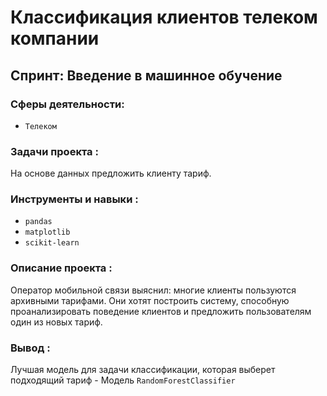 # Классификация клиентов телеком компании

## Спринт: Введение в машинное обучение

### Сферы деятельности:

- `Телеком`

### Задачи проекта : 

На основе данных предложить клиенту тариф.

### Инструменты и навыки :

- `pandas`
- `matplotlib`
- `scikit-learn`

### Описание проекта :

Оператор мобильной связи выяснил: многие клиенты пользуются архивными тарифами. Они хотят построить систему, способную проанализировать поведение клиентов и предложить пользователям один из новых тариф.

### Вывод :

Лучшая модель для задачи классификации, которая выберет подходящий тариф - Модель `RandomForestClassifier`